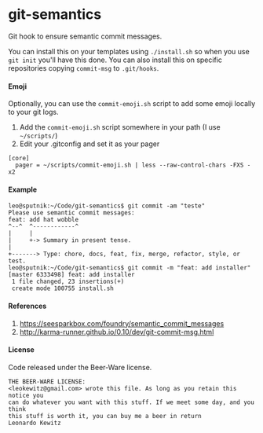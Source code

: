 # git-semantics
Git hook to ensure semantic commit messages.

You can install this on your templates using `./install.sh` so when you use `git init` you'll have this done.
You can also install this on specific repositories copying `commit-msg` to `.git/hooks`.


#### Emoji

Optionally, you can use the `commit-emoji.sh` script to add some emoji locally to your git logs.

1. Add the `commit-emoji.sh` script somewhere in your path (I use `~/scripts/`)
2. Edit your .gitconfig and set it as your pager

```
[core]
  pager = ~/scripts/commit-emoji.sh | less --raw-control-chars -FXS -x2
```


#### Example
```
leo@sputnik:~/Code/git-semantics$ git commit -am "teste"
Please use semantic commit messages:
feat: add hat wobble
^--^  ^------------^
|     |
|     +-> Summary in present tense.
|
+-------> Type: chore, docs, feat, fix, merge, refactor, style, or test.
leo@sputnik:~/Code/git-semantics$ git commit -m "feat: add installer"
[master 6333498] feat: add installer
 1 file changed, 23 insertions(+)
 create mode 100755 install.sh
```





#### References

1. https://seesparkbox.com/foundry/semantic_commit_messages
2. http://karma-runner.github.io/0.10/dev/git-commit-msg.html

#### License
Code released under the Beer-Ware license.
```
THE BEER-WARE LICENSE:
<leokewitz@gmail.com> wrote this file. As long as you retain this notice you
can do whatever you want with this stuff. If we meet some day, and you think
this stuff is worth it, you can buy me a beer in return
Leonardo Kewitz
```
